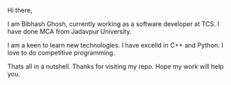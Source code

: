 Hi there,

I am Bibhash Ghosh, currently working as a software developer at TCS. I have done MCA from Jadavpur University.

I am a keen to learn new technologies. I have excelld in C++ and Python. I love to do competitive programming. 

Thats all in a nutshell. Thanks for visiting my repo. Hope my work will help you.
